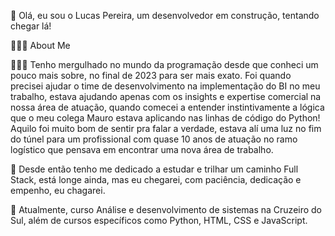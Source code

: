 👋  Olá, eu sou o Lucas Pereira, um desenvolvedor em construção, tentando chegar lá!
    

👨🏻‍💻  About Me

👨🏻‍💻   Tenho mergulhado no mundo da programação desde que conheci um pouco mais sobre, no final de 2023 para ser mais exato. Foi quando precisei ajudar o time de desenvolvimento na implementação do BI no meu trabalho, estava ajudando apenas com os insights e expertise comercial na nossa área de atuação, quando comecei a entender instintivamente a lógica que o meu colega Mauro estava aplicando nas linhas de código do Python! Aquilo foi muito bom de sentir pra falar a verdade, estava alí uma luz no fim do túnel para um profissional com quase 10 anos de atuação no ramo logístico que pensava em encontrar uma nova área de trabalho.

💚   Desde então tenho me dedicado a estudar e trilhar um caminho Full Stack, está longe ainda, mas eu chegarei, com paciência, dedicação e empenho, eu chagarei.

🚀   Atualmente, curso Análise e desenvolvimento de sistemas na Cruzeiro do Sul, além de cursos específicos como Python, HTML, CSS e JavaScript.

<!--
**LucasPluccas/LucasPluccas** is a ✨ _special_ ✨ repository because its `README.md` (this file) appears on your GitHub profile.

Here are some ideas to get you started:

- 🔭 I’m currently working on ...
- 🌱 I’m currently learning ...
- 👯 I’m looking to collaborate on ...
- 🤔 I’m looking for help with ...
- 💬 Ask me about ...
- 📫 How to reach me: ...
- 😄 Pronouns: ...
- ⚡ Fun fact: ...
-->

